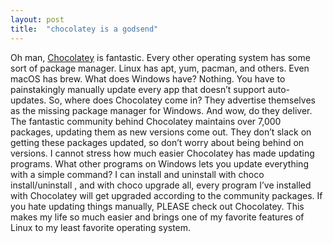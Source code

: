 ```yaml
---
layout: post
title:  "chocolatey is a godsend"
---
```


Oh man, [Chocolatey][1] is fantastic.
Every other operating system has some sort of package manager. Linux has apt, yum, pacman, and others. Even macOS has brew. What does Windows have? Nothing. You have to painstakingly manually update every app that doesn’t support auto-updates. So, where does Chocolatey come in?
They advertise themselves as the missing package manager for Windows. And wow, do they deliver. The fantastic community behind Chocolatey maintains over 7,000 packages, updating them as new versions come out. They don’t slack on getting these packages updated, so don’t worry about being behind on versions. I cannot stress how much easier Chocolatey has made updating programs.
What other programs on Windows lets you update everything with a simple command? I can install and uninstall with choco install/uninstall <package>, and with choco upgrade all, every program I’ve installed with Chocolatey will get upgraded according to the community packages.
If you hate updating things manually, PLEASE check out Chocolatey. This makes my life so much easier and brings one of my favorite features of Linux to my least favorite operating system.

[1]: https://chocolatey.org/